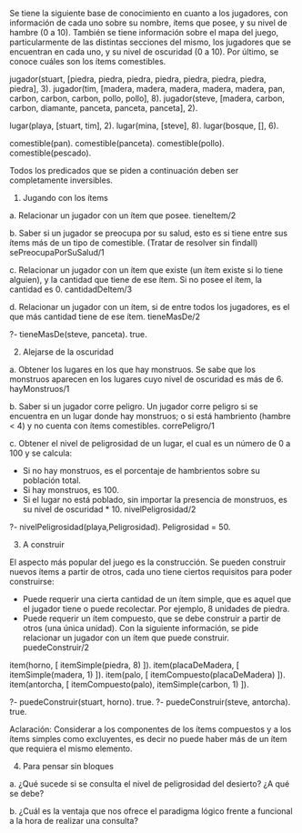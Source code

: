 Se tiene la siguiente base de conocimiento en cuanto a los jugadores, con información de cada uno sobre su nombre, ítems que posee, y su nivel de hambre (0 a 10). 
También se tiene información sobre el mapa del juego, particularmente de las distintas secciones del mismo, los jugadores que se encuentran en cada uno, y su nivel de oscuridad (0 a 10).
Por último, se conoce cuáles son los ítems comestibles.

jugador(stuart, [piedra, piedra, piedra, piedra, piedra, piedra, piedra, piedra], 3).
jugador(tim, [madera, madera, madera, madera, madera, pan, carbon, carbon, carbon, pollo, pollo], 8).
jugador(steve, [madera, carbon, carbon, diamante, panceta, panceta, panceta], 2).

lugar(playa, [stuart, tim], 2).
lugar(mina, [steve], 8).
lugar(bosque, [], 6).

comestible(pan).
comestible(panceta).
comestible(pollo).
comestible(pescado).





Todos los predicados que se piden a continuación deben ser completamente inversibles.


1) Jugando con los ítems 

a. Relacionar un jugador con un ítem que posee. tieneItem/2

b. Saber si un jugador se preocupa por su salud, esto es si tiene entre sus ítems más de un tipo de comestible. (Tratar de resolver sin findall) sePreocupaPorSuSalud/1

c. Relacionar un jugador con un ítem que existe (un ítem existe si lo tiene alguien), y la cantidad que tiene de ese ítem. Si no posee el ítem, la cantidad es 0. cantidadDeItem/3

d. Relacionar un jugador con un ítem, si de entre todos los jugadores, es el que más cantidad tiene de ese ítem. tieneMasDe/2

?- tieneMasDe(steve, panceta).
true.

2) Alejarse de la oscuridad 

a. Obtener los lugares en los que hay monstruos. Se sabe que los monstruos aparecen en los lugares cuyo nivel de oscuridad es más de 6. hayMonstruos/1

b. Saber si un jugador corre peligro. Un jugador corre peligro si se encuentra en un lugar donde hay monstruos; o si está hambriento (hambre < 4) y no cuenta con ítems comestibles. correPeligro/1

c. Obtener el nivel de peligrosidad de un lugar, el cual es un número de 0 a 100 y se calcula:
- Si no hay monstruos, es el porcentaje de hambrientos sobre su población total.
- Si hay monstruos, es 100.
- Si el lugar no está poblado, sin importar la presencia de monstruos, es su nivel de oscuridad * 10. nivelPeligrosidad/2

?- nivelPeligrosidad(playa,Peligrosidad).
Peligrosidad = 50.



3) A construir

El aspecto más popular del juego es la construcción. Se pueden construir nuevos ítems a partir de otros, cada uno tiene ciertos requisitos para poder construirse:
- Puede requerir una cierta cantidad de un ítem simple, que es aquel que el jugador tiene o puede recolectar. Por ejemplo, 8 unidades de piedra.
- Puede requerir un ítem compuesto, que se debe construir a partir de otros (una única unidad).
Con la siguiente información, se pide relacionar un jugador con un ítem que puede construir. puedeConstruir/2

item(horno, [ itemSimple(piedra, 8) ]).
item(placaDeMadera, [ itemSimple(madera, 1) ]).
item(palo, [ itemCompuesto(placaDeMadera) ]).
item(antorcha, [ itemCompuesto(palo), itemSimple(carbon, 1) ]).

?- puedeConstruir(stuart, horno).
true.
?- puedeConstruir(steve, antorcha).
true.

Aclaración: Considerar a los componentes de los ítems compuestos y a los ítems simples como excluyentes, es decir no puede haber más de un ítem que requiera el mismo elemento.


4) Para pensar sin bloques

a. ¿Qué sucede si se consulta el nivel de peligrosidad del desierto? ¿A qué se debe?

b. ¿Cuál es la ventaja que nos ofrece el paradigma lógico frente a funcional a la hora de realizar una consulta?















